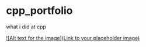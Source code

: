 # cpp_portfolio
what i did at cpp

[![Alt text for the image](Link to your placeholder image)](https://www.youtube.com/watch?v=YOUR_YOUTUBE_VIDEO_ID)

